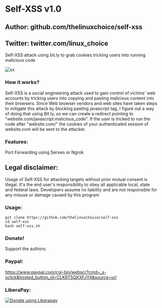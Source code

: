 # Self-XSS v1.0
## Author: github.com/thelinuxchoice/self-xss
## Twitter: twitter.com/linux_choice

Self-XSS attack using bit.ly to grab cookies tricking users into running malicious code

![sx](https://user-images.githubusercontent.com/34893261/66534890-1233a000-eaee-11e9-9a65-8b4ccd419a63.png)

### How it works?

Self-XSS is a social engineering attack used to gain control of victims' web accounts by tricking users into copying and pasting malicious content into their browsers. Since Web browser vendors and web sites have taken steps to mitigate this attack by blocking pasting javascript tag, I figure out a way of doing that using Bit.ly, so we can create a redirect pointing to "website.com/javascript:malicious_code". If the user is tricked to run the code after "website.com/" the cookies of your authenticated session of website.com will be sent to the attacker.

### Features:

Port Forwarding using Serveo or Ngrok

## Legal disclaimer:

Usage of Self-XSS for attacking targets without prior mutual consent is illegal. It's the end user's responsibility to obey all applicable local, state and federal laws. Developers assume no liability and are not responsible for any misuse or damage caused by this program 

### Usage:
```
git clone https://github.com/thelinuxchoice/self-xss
cd self-xss
bash self-xss.sh
```

### Donate!
Support the authors:
### Paypal:
https://www.paypal.com/cgi-bin/webscr?cmd=_s-xclick&hosted_button_id=CLKRT5QXXFJY4&source=url
### LiberaPay:
<noscript><a href="https://liberapay.com/thelinuxchoice/donate"><img alt="Donate using Liberapay" src="https://liberapay.com/assets/widgets/donate.svg"></a></noscript>
